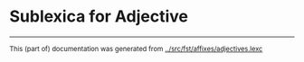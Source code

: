 


# Sublexica for Adjective



* * *
<small>This (part of) documentation was generated from [../src/fst/affixes/adjectives.lexc](http://github.com/giellalt/lang-ron/blob/main/../src/fst/affixes/adjectives.lexc)</small>